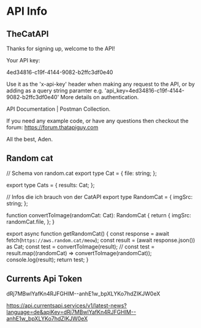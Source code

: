 # API Info

## TheCatAPI

Thanks for signing up, welcome to the API!

Your API key:

4ed34816-c19f-4144-9082-b2ffc3df0e40

Use it as the 'x-api-key' header when making any request to the API, or by adding as a query string paramter e.g. 'api_key=4ed34816-c19f-4144-9082-b2ffc3df0e40' More details on authentication.

API Documentation | Postman Collection.

If you need any example code, or have any questions then checkout the forum: https://forum.thatapiguy.com

All the best, Aden.

## Random cat

// Schema von random.cat
export type Cat = {
file: string;
};

export type Cats = {
results: Cat;
};

// Infos die ich brauch von der CatAPI
export type RandomCat = {
imgSrc: string;
};

function convertToImage(randomCat: Cat): RandomCat {
return {
imgSrc: randomCat.file,
};
}

export async function getRandomCat() {
const response = await fetch(`https://aws.random.cat/meow`);
const result = (await response.json()) as Cat;
const test = convertToImage(result);
// const test = result.map((randomCat) => convertToImage(randomCat));
console.log(result);
return test;
}

## Currents Api Token

dRj7MBwlYafKn4RJFGHIM--anhE1w_bpXLYKo7hdZIKJW0eX

https://api.currentsapi.services/v1/latest-news?language=de&apiKey=dRj7MBwlYafKn4RJFGHIM--anhE1w_bpXLYKo7hdZIKJW0eX
